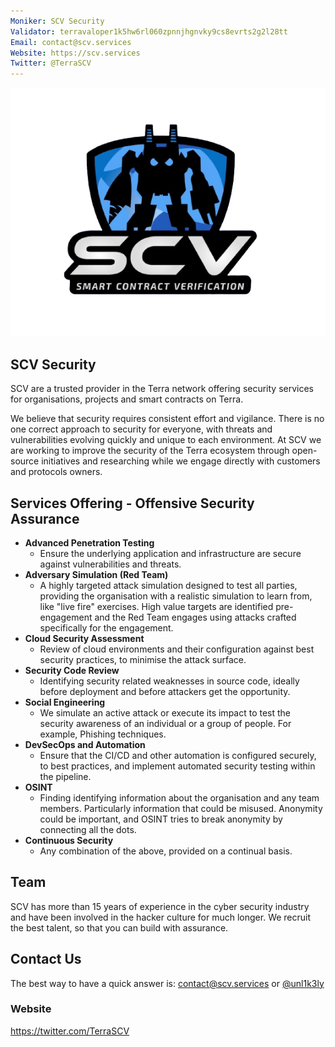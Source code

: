 ```yaml
---
Moniker: SCV Security
Validator: terravaloper1k5hw6rl060zpnnjhgnvky9cs8evrts2g2l28tt
Email: contact@scv.services
Website: https://scv.services
Twitter: @TerraSCV
---
```


![SCV-Security](logo.png)

## SCV Security
SCV are a trusted provider in the Terra network offering security services for organisations, projects and smart contracts on Terra.

We believe that security requires consistent effort and vigilance. There is no one correct approach to security for everyone, with threats and vulnerabilities evolving quickly and unique to each environment. At SCV we are working to improve the security of the Terra ecosystem through open-source initiatives and researching while we engage directly with customers and protocols owners.

## Services Offering - Offensive Security Assurance

- **Advanced Penetration Testing**
    - Ensure the underlying application and infrastructure are secure against vulnerabilities and threats.
- **Adversary Simulation (Red Team)**
    - A highly targeted attack simulation designed to test all parties, providing the organisation with a realistic simulation to learn from, like "live fire" exercises. High value targets are identified pre-engagement and the Red Team engages using attacks crafted specifically for the engagement.
- **Cloud Security Assessment**
    - Review of cloud environments and their configuration against best security practices, to minimise the attack surface.
- **Security Code Review**
    - Identifying security related weaknesses in source code, ideally before deployment and before attackers get the opportunity.
- **Social Engineering**
    - We simulate an active attack or execute its impact to test the security awareness of an individual or a group of people. For example, Phishing techniques.
- **DevSecOps and Automation**
    - Ensure that the CI/CD and other automation is configured securely, to best practices, and implement automated security testing within the pipeline.
- **OSINT**
    - Finding identifying information about the organisation and any team members. Particularly information that could be misused. Anonymity could be important, and OSINT tries to break anonymity by connecting all the dots.
- **Continuous Security**
    - Any combination of the above, provided on a continual basis.

## Team
SCV has more than 15 years of experience in the cyber security industry and have been involved in the hacker culture for much longer. We recruit the best talent, so that you can build with assurance.

## Contact Us

The best way to have a quick answer is: contact@scv.services or [@unl1k3ly](https://twitter.com/unl1k3ly)

### Website

https://twitter.com/TerraSCV

